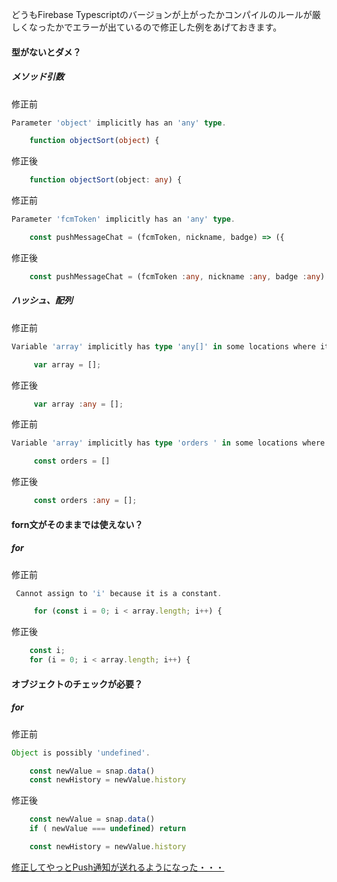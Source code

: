 <!--
title:   Firebase Typescript エラー対応
tags:    Firebase,TypeScript
id:      b65dc42e1c5bc28df226
private: false
-->
どうもFirebase Typescriptのバージョンが上がったかコンパイルのルールが厳しくなったかでエラーが出ているので修正した例をあげておきます。

#### 型がないとダメ？
##### メソッド引数
修正前

```typescript
Parameter 'object' implicitly has an 'any' type.

    function objectSort(object) {
```

修正後

```typescript
    function objectSort(object: any) {
```

修正前

```typescript
Parameter 'fcmToken' implicitly has an 'any' type.

    const pushMessageChat = (fcmToken, nickname, badge) => ({
```

修正後

```typescript
    const pushMessageChat = (fcmToken :any, nickname :any, badge :any) => ({
```

##### ハッシュ、配列

修正前

```typescript
Variable 'array' implicitly has type 'any[]' in some locations where its type cannot be determined.

     var array = [];
```

修正後

```typescript
     var array :any = [];
```

修正前

```typescript
Variable 'array' implicitly has type 'orders ' in some locations where its type cannot be determined.

     const orders = []
```

修正後

```typescript
     const orders :any = [];
```

#### forn文がそのままでは使えない？
##### for
修正前

```typescript
 Cannot assign to 'i' because it is a constant.

     for (const i = 0; i < array.length; i++) {
```

修正後

```typescript
    const i;
    for (i = 0; i < array.length; i++) {
```

#### オブジェクトのチェックが必要？
##### for
修正前

```typescript
Object is possibly 'undefined'.

    const newValue = snap.data()
    const newHistory = newValue.history
```

修正後

```typescript
    const newValue = snap.data()
    if ( newValue === undefined) return

    const newHistory = newValue.history
```

[修正してやっとPush通知が送れるようになった・・・](https://itunes.apple.com/jp/app/id1447657356?mt=8)